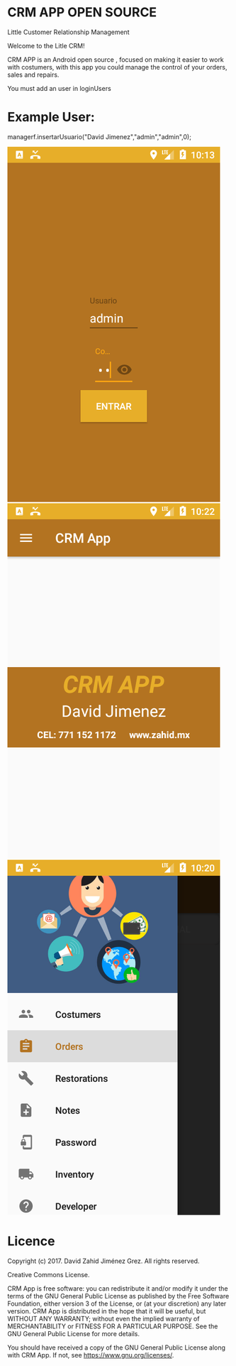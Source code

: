 # CRM APP OPEN SOURCE
Little Customer Relationship Management


Welcome to the Litle CRM!

CRM APP is an Android open source , focused on making it easier to work with costumers, with this app you could manage the control of your orders, sales and repairs.


You must add an user in loginUsers

# Example User: 

managerf.insertarUsuario("David Jimenez","admin","admin",0);

![alt text](https://raw.githubusercontent.com/davidzahid/CRM-App-Open-Source-/master/screens/s1.png)
![alt text](https://raw.githubusercontent.com/davidzahid/CRM-App-Open-Source-/master/screens/s2.png)
![alt text](https://raw.githubusercontent.com/davidzahid/CRM-App-Open-Source-/master/screens/s3.png)
# Licence

Copyright (c) 2017. David Zahid Jiménez Grez. All rights reserved.

Creative Commons License.

CRM App is free software: you can redistribute it and/or modify it under the terms of the GNU General Public License as published by the Free Software Foundation, either version 3 of the License, or (at your discretion) any later version.
CRM App  is distributed in the hope that it will be useful, but WITHOUT ANY WARRANTY; without even the implied warranty of MERCHANTABILITY or FITNESS FOR A PARTICULAR PURPOSE. See the GNU General Public License for more details.

You should have received a copy of the GNU General Public License along with CRM App. If not, see https://www.gnu.org/licenses/.
